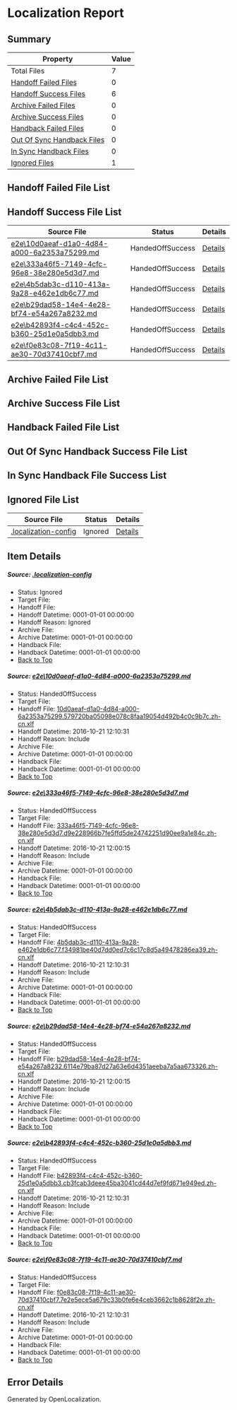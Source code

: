 # <a name='report-top'></a> Localization Report

## Summary
 Property | Value 
 -------- | ----- 
 Total Files | 7
[ Handoff Failed Files ](#handoff-failed-list)| 0
[ Handoff Success Files ](#handoff-success-list)| 6
[ Archive Failed Files ](#archive-failed-list)| 0
[ Archive Success Files ](#archive-success-list)| 0
[ Handback Failed Files ](#handback-failed-list)| 0
[ Out Of Sync Handback Files ](#outofsync-handback-success-list)| 0
[ In Sync Handback Files ](#insync-handback-success-list)| 0
[ Ignored Files ](#ignored-list)| 1

## <a name='handoff-failed-list'></a> Handoff Failed File List

## <a name='handoff-success-list'></a> Handoff Success File List
 Source File | Status | Details 
 ----------- | ------ | ------- 
 [e2e\10d0aeaf-d1a0-4d84-a000-6a2353a75299.md](https://github.com/OpenLocalizationTestOrg/ol-test0/blob/b2cc7bc2bf11c4094e65e43d5863e3f822cc139b/e2e/10d0aeaf-d1a0-4d84-a000-6a2353a75299.md) | HandedOffSuccess | [Details](#a42bf24533651507011f743e4ca435e15e70c8c71)
 [e2e\333a46f5-7149-4cfc-96e8-38e280e5d3d7.md](https://github.com/OpenLocalizationTestOrg/ol-test0/blob/4e6a5400ff6784ada03db5e4b069bf7ba9819394/e2e/333a46f5-7149-4cfc-96e8-38e280e5d3d7.md) | HandedOffSuccess | [Details](#a281a335e32f4b106dba2dc14f63d03805c808e42)
 [e2e\4b5dab3c-d110-413a-9a28-e462e1db6c77.md](https://github.com/OpenLocalizationTestOrg/ol-test0/blob/b2cc7bc2bf11c4094e65e43d5863e3f822cc139b/e2e/4b5dab3c-d110-413a-9a28-e462e1db6c77.md) | HandedOffSuccess | [Details](#2e419358a5c58319271f331e98189be2a451f21b3)
 [e2e\b29dad58-14e4-4e28-bf74-e54a267a8232.md](https://github.com/OpenLocalizationTestOrg/ol-test0/blob/4e6a5400ff6784ada03db5e4b069bf7ba9819394/e2e/b29dad58-14e4-4e28-bf74-e54a267a8232.md) | HandedOffSuccess | [Details](#ac553540ab26941f5cb4fdfebe5632c67e10f3864)
 [e2e\b42893f4-c4c4-452c-b360-25d1e0a5dbb3.md](https://github.com/OpenLocalizationTestOrg/ol-test0/blob/2e088fed710d99946468a76233eaeadba76e963c/e2e/b42893f4-c4c4-452c-b360-25d1e0a5dbb3.md) | HandedOffSuccess | [Details](#fee31ec9809430909b8d42efd8c8157bd3841f4f5)
 [e2e\f0e83c08-7f19-4c11-ae30-70d37410cbf7.md](https://github.com/OpenLocalizationTestOrg/ol-test0/blob/954f04f515521009ca6dc977c2ed97d009a5ccb0/e2e/f0e83c08-7f19-4c11-ae30-70d37410cbf7.md) | HandedOffSuccess | [Details](#5c198279794190aee010bbd2537d49321f3ffdc56)

## <a name='archive-failed-list'></a> Archive Failed File List

## <a name='archive-success-list'></a> Archive Success File List

## <a name='handback-failed-list'></a> Handback Failed File List

## <a name='outofsync-handback-success-list'></a> Out Of Sync Handback Success File List

## <a name='insync-handback-success-list'></a> In Sync Handback File Success List

## <a name='ignored-list'></a> Ignored File List
 Source File | Status | Details 
 ----------- | ------ | ------- 
 [.localization-config](https://github.com/OpenLocalizationTestOrg/ol-test0/blob/2e088fed710d99946468a76233eaeadba76e963c/.localization-config) | Ignored | [Details](#c268a05ecaa7ec85942ed632c29928ee5bd6da8d0)

## Item Details
##### <a name='c268a05ecaa7ec85942ed632c29928ee5bd6da8d0'></a> Source: [.localization-config](https://github.com/OpenLocalizationTestOrg/ol-test0/blob/2e088fed710d99946468a76233eaeadba76e963c/.localization-config)
* Status: Ignored
* Target File: 
* Handoff File: 
* Handoff Datetime: 0001-01-01 00:00:00
* Handoff Reason: Ignored
* Archive File: 
* Archive Datetime: 0001-01-01 00:00:00
* Handback File: 
* Handback Datetime: 0001-01-01 00:00:00
* [Back to Top](#report-top)

##### <a name='a42bf24533651507011f743e4ca435e15e70c8c71'></a> Source: [e2e\10d0aeaf-d1a0-4d84-a000-6a2353a75299.md](https://github.com/OpenLocalizationTestOrg/ol-test0/blob/b2cc7bc2bf11c4094e65e43d5863e3f822cc139b/e2e/10d0aeaf-d1a0-4d84-a000-6a2353a75299.md)
* Status: HandedOffSuccess
* Target File: 
* Handoff File: [10d0aeaf-d1a0-4d84-a000-6a2353a75299.579720ba05098e078c8faa19054d492b4c0c9b7c.zh-cn.xlf](https://github.com/OpenLocalizationTestOrg/ol-test0-handoff/blob/92ffe3d2172d7ff9d2567b1103312274f9cbdda1/ol-handoff/OpenLocalizationTestOrg/ol-test0-zhcn/shujia/ht/10d0aeaf-d1a0-4d84-a000-6a2353a75299.579720ba05098e078c8faa19054d492b4c0c9b7c.zh-cn.xlf)
* Handoff Datetime: 2016-10-21 12:10:31
* Handoff Reason: Include
* Archive File: 
* Archive Datetime: 0001-01-01 00:00:00
* Handback File: 
* Handback Datetime: 0001-01-01 00:00:00
* [Back to Top](#report-top)

##### <a name='a281a335e32f4b106dba2dc14f63d03805c808e42'></a> Source: [e2e\333a46f5-7149-4cfc-96e8-38e280e5d3d7.md](https://github.com/OpenLocalizationTestOrg/ol-test0/blob/4e6a5400ff6784ada03db5e4b069bf7ba9819394/e2e/333a46f5-7149-4cfc-96e8-38e280e5d3d7.md)
* Status: HandedOffSuccess
* Target File: 
* Handoff File: [333a46f5-7149-4cfc-96e8-38e280e5d3d7.d9e228966b7fe5ffd5de24742251d90ee9a1e84c.zh-cn.xlf](https://github.com/OpenLocalizationTestOrg/ol-test0-handoff/blob/325fbf02acfca86034382bfa83542a46e79028fa/ol-handoff/OpenLocalizationTestOrg/ol-test0-zhcn/shujia/ht/333a46f5-7149-4cfc-96e8-38e280e5d3d7.d9e228966b7fe5ffd5de24742251d90ee9a1e84c.zh-cn.xlf)
* Handoff Datetime: 2016-10-21 12:00:15
* Handoff Reason: Include
* Archive File: 
* Archive Datetime: 0001-01-01 00:00:00
* Handback File: 
* Handback Datetime: 0001-01-01 00:00:00
* [Back to Top](#report-top)

##### <a name='2e419358a5c58319271f331e98189be2a451f21b3'></a> Source: [e2e\4b5dab3c-d110-413a-9a28-e462e1db6c77.md](https://github.com/OpenLocalizationTestOrg/ol-test0/blob/b2cc7bc2bf11c4094e65e43d5863e3f822cc139b/e2e/4b5dab3c-d110-413a-9a28-e462e1db6c77.md)
* Status: HandedOffSuccess
* Target File: 
* Handoff File: [4b5dab3c-d110-413a-9a28-e462e1db6c77.f34981be40d7dd0ed7c6c17c8d5a49478286ea39.zh-cn.xlf](https://github.com/OpenLocalizationTestOrg/ol-test0-handoff/blob/92ffe3d2172d7ff9d2567b1103312274f9cbdda1/ol-handoff/OpenLocalizationTestOrg/ol-test0-zhcn/shujia/ht/4b5dab3c-d110-413a-9a28-e462e1db6c77.f34981be40d7dd0ed7c6c17c8d5a49478286ea39.zh-cn.xlf)
* Handoff Datetime: 2016-10-21 12:10:31
* Handoff Reason: Include
* Archive File: 
* Archive Datetime: 0001-01-01 00:00:00
* Handback File: 
* Handback Datetime: 0001-01-01 00:00:00
* [Back to Top](#report-top)

##### <a name='ac553540ab26941f5cb4fdfebe5632c67e10f3864'></a> Source: [e2e\b29dad58-14e4-4e28-bf74-e54a267a8232.md](https://github.com/OpenLocalizationTestOrg/ol-test0/blob/4e6a5400ff6784ada03db5e4b069bf7ba9819394/e2e/b29dad58-14e4-4e28-bf74-e54a267a8232.md)
* Status: HandedOffSuccess
* Target File: 
* Handoff File: [b29dad58-14e4-4e28-bf74-e54a267a8232.6114e79ba87d27a63e6d4351aeeba7a5aa673326.zh-cn.xlf](https://github.com/OpenLocalizationTestOrg/ol-test0-handoff/blob/325fbf02acfca86034382bfa83542a46e79028fa/ol-handoff/OpenLocalizationTestOrg/ol-test0-zhcn/shujia/ht/b29dad58-14e4-4e28-bf74-e54a267a8232.6114e79ba87d27a63e6d4351aeeba7a5aa673326.zh-cn.xlf)
* Handoff Datetime: 2016-10-21 12:00:15
* Handoff Reason: Include
* Archive File: 
* Archive Datetime: 0001-01-01 00:00:00
* Handback File: 
* Handback Datetime: 0001-01-01 00:00:00
* [Back to Top](#report-top)

##### <a name='fee31ec9809430909b8d42efd8c8157bd3841f4f5'></a> Source: [e2e\b42893f4-c4c4-452c-b360-25d1e0a5dbb3.md](https://github.com/OpenLocalizationTestOrg/ol-test0/blob/2e088fed710d99946468a76233eaeadba76e963c/e2e/b42893f4-c4c4-452c-b360-25d1e0a5dbb3.md)
* Status: HandedOffSuccess
* Target File: 
* Handoff File: [b42893f4-c4c4-452c-b360-25d1e0a5dbb3.cb3fcab3deee45ba3041cd44d7ef9fd671e949ed.zh-cn.xlf](https://github.com/OpenLocalizationTestOrg/ol-test0-handoff/blob/92ffe3d2172d7ff9d2567b1103312274f9cbdda1/ol-handoff/OpenLocalizationTestOrg/ol-test0-zhcn/shujia/ht/b42893f4-c4c4-452c-b360-25d1e0a5dbb3.cb3fcab3deee45ba3041cd44d7ef9fd671e949ed.zh-cn.xlf)
* Handoff Datetime: 2016-10-21 12:10:31
* Handoff Reason: Include
* Archive File: 
* Archive Datetime: 0001-01-01 00:00:00
* Handback File: 
* Handback Datetime: 0001-01-01 00:00:00
* [Back to Top](#report-top)

##### <a name='5c198279794190aee010bbd2537d49321f3ffdc56'></a> Source: [e2e\f0e83c08-7f19-4c11-ae30-70d37410cbf7.md](https://github.com/OpenLocalizationTestOrg/ol-test0/blob/954f04f515521009ca6dc977c2ed97d009a5ccb0/e2e/f0e83c08-7f19-4c11-ae30-70d37410cbf7.md)
* Status: HandedOffSuccess
* Target File: 
* Handoff File: [f0e83c08-7f19-4c11-ae30-70d37410cbf7.7e2e5ece5a679c33b0fe6e4ceb3662c1b8628f2e.zh-cn.xlf](https://github.com/OpenLocalizationTestOrg/ol-test0-handoff/blob/92ffe3d2172d7ff9d2567b1103312274f9cbdda1/ol-handoff/OpenLocalizationTestOrg/ol-test0-zhcn/shujia/ht/f0e83c08-7f19-4c11-ae30-70d37410cbf7.7e2e5ece5a679c33b0fe6e4ceb3662c1b8628f2e.zh-cn.xlf)
* Handoff Datetime: 2016-10-21 12:10:31
* Handoff Reason: Include
* Archive File: 
* Archive Datetime: 0001-01-01 00:00:00
* Handback File: 
* Handback Datetime: 0001-01-01 00:00:00
* [Back to Top](#report-top)


## Error Details

Generated by OpenLocalization.
